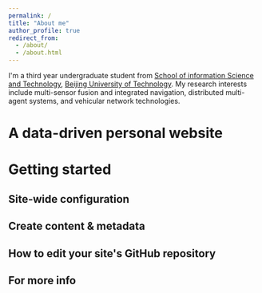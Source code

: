 ```yaml
---
permalink: /
title: "About me"
author_profile: true
redirect_from: 
  - /about/
  - /about.html
---
```


I'm a third year undergraduate student from [School of information Science and Technology](https://sist.bjut.edu.cn/), [Beijing University of Technology](https://www.bjut.edu.cn/). My research interests include multi-sensor fusion and integrated navigation, distributed multi-agent systems, and vehicular network technologies.



A data-driven personal website
======


Getting started
======


Site-wide configuration
------


Create content & metadata
------




How to edit your site's GitHub repository
------




For more info
------

